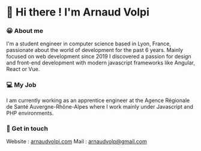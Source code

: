 # 👋 Hi there ! I'm Arnaud Volpi


### 😀 About me 
I'm a student engineer in computer science based in Lyon, France, passionate about the world of development for the past 6 years. Mainly focused on web development since 2019 I discovered a passion for design and front-end development with modern javascript frameworks like Angular, React or Vue.

### 💻 My Job
I am currently working as an apprentice engineer at the Agence Régionale de Santé Auvergne-Rhône-Alpes where I work mainly  under Javascript and PHP environments.

### 💬 Get in touch
Website : [arnaudvolpi.com](https://www.arnaudvolpi.com)
Mail : [arnaudvolp@gmail.com](mailto:arnaudvolp@gmail.com?subject=[GitHub]%20Contact%20)
<!--
**ArnaudVolpi/arnaudvolpi** is a ✨ _special_ ✨ repository because its `README.md` (this file) appears on your GitHub profile.

Here are some ideas to get you started:

- 🔭 I’m currently working on ...
- 🌱 I’m currently learning ...
- 👯 I’m looking to collaborate on ...
- 🤔 I’m looking for help with ...
- 💬 Ask me about ...
- 📫 How to reach me: ...
- 😄 Pronouns: ...
- ⚡ Fun fact: ...
-->
